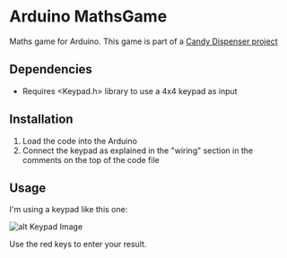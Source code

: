 # Arduino MathsGame

Maths game for Arduino. This game is part of a [Candy Dispenser project](https://github.com/rafachurre/Arduino_candyDispenserMathsGame "Candy Dispenser project")

## Dependencies

- Requires <Keypad.h> library to use a 4x4 keypad as input

## Installation

1. Load the code into the Arduino
2. Connect the keypad as explained in the "wiring" section in the comments on the top of the code file

## Usage

I'm using a keypad like this one:

![alt Keypad Image](https://encrypted-tbn3.gstatic.com/images?q=tbn:ANd9GcQ2I9oJZBKcjEsiGn6DnFQMbe-oOwzhtzOfHKEvL3pjTYqoIoPuLA "4x4 Keypad")

Use the red keys to enter your result.
